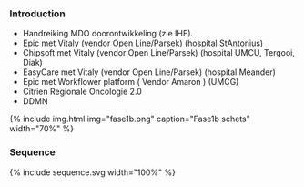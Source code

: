 ### Introduction

* Handreiking MDO doorontwikkeling (zie IHE).
* Epic met Vitaly (vendor Open Line/Parsek) (hospital StAntonius)
* Chipsoft met Vitaly (vendor Open Line/Parsek) (hospital UMCU, Tergooi, Diak)
* EasyCare met Vitaly (vendor Open Line/Parsek) (hospital Meander)
* Epic met Workflower platform ( Vendor Amaron ) (UMCG) 
* Citrien Regionale Oncologie 2.0
* DDMN
 
{% include img.html img="fase1b.png" caption="Fase1b schets" width="70%" %}

### Sequence

<div>
{% include sequence.svg width="100%" %}
</div>